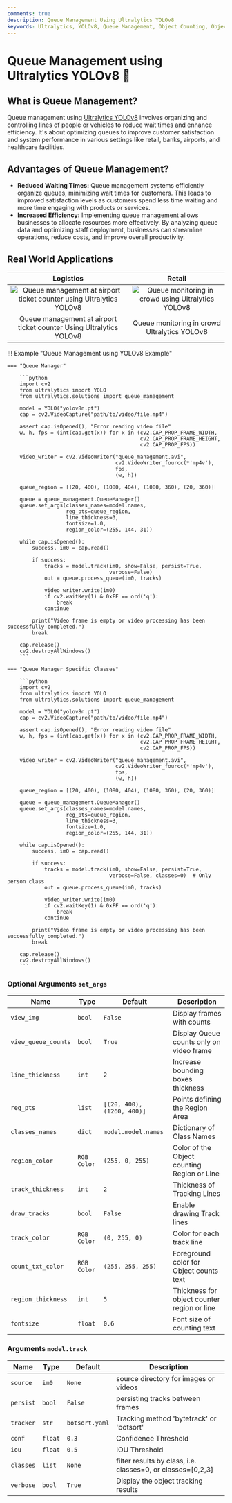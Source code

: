 ```yaml
---
comments: true
description: Queue Management Using Ultralytics YOLOv8
keywords: Ultralytics, YOLOv8, Queue Management, Object Counting, Object Tracking, Object Detection, Notebook, IPython Kernel, CLI, Python SDK
---
```


# Queue Management using Ultralytics YOLOv8 🚀

## What is Queue Management?

Queue management using [Ultralytics YOLOv8](https://github.com/ultralytics/ultralytics/) involves organizing and controlling lines of people or vehicles to reduce wait times and enhance efficiency. It's about optimizing queues to improve customer satisfaction and system performance in various settings like retail, banks, airports, and healthcare facilities.

## Advantages of Queue Management?

- **Reduced Waiting Times:** Queue management systems efficiently organize queues, minimizing wait times for customers. This leads to improved satisfaction levels as customers spend less time waiting and more time engaging with products or services.
- **Increased Efficiency:** Implementing queue management allows businesses to allocate resources more effectively. By analyzing queue data and optimizing staff deployment, businesses can streamline operations, reduce costs, and improve overall productivity.

## Real World Applications

|                                                                                  Logistics                                                                                  |                                                                           Retail                                                                           |
|:---------------------------------------------------------------------------------------------------------------------------------------------------------------------------:|:----------------------------------------------------------------------------------------------------------------------------------------------------------:|
| ![Queue management at airport ticket counter using Ultralytics YOLOv8](https://github.com/RizwanMunawar/RizwanMunawar/assets/62513924/10487e76-bf60-4a9c-a0f3-5a75a05fa7a3) | ![Queue monitoring in crowd using Ultralytics YOLOv8](https://github.com/RizwanMunawar/RizwanMunawar/assets/62513924/dcc6d2ca-5576-434d-83c6-e57fe07bc693) |
|                                                     Queue management at airport ticket counter Using Ultralytics YOLOv8                                                     |                                                        Queue monitoring in crowd Ultralytics YOLOv8                                                        |

!!! Example "Queue Management using YOLOv8 Example"

    === "Queue Manager"

        ```python
        import cv2
        from ultralytics import YOLO
        from ultralytics.solutions import queue_management
        
        model = YOLO("yolov8n.pt")
        cap = cv2.VideoCapture("path/to/video/file.mp4")
        
        assert cap.isOpened(), "Error reading video file"
        w, h, fps = (int(cap.get(x)) for x in (cv2.CAP_PROP_FRAME_WIDTH,
                                               cv2.CAP_PROP_FRAME_HEIGHT,
                                               cv2.CAP_PROP_FPS))
        
        video_writer = cv2.VideoWriter("queue_management.avi",
                                       cv2.VideoWriter_fourcc(*'mp4v'),
                                       fps,
                                       (w, h))
        
        queue_region = [(20, 400), (1080, 404), (1080, 360), (20, 360)]
        
        queue = queue_management.QueueManager()
        queue.set_args(classes_names=model.names,
                       reg_pts=queue_region,
                       line_thickness=3,
                       fontsize=1.0,
                       region_color=(255, 144, 31))
        
        while cap.isOpened():
            success, im0 = cap.read()
        
            if success:
                tracks = model.track(im0, show=False, persist=True,
                                     verbose=False)
                out = queue.process_queue(im0, tracks)
        
                video_writer.write(im0)
                if cv2.waitKey(1) & 0xFF == ord('q'):
                    break
                continue
        
            print("Video frame is empty or video processing has been successfully completed.")
            break
        
        cap.release()
        cv2.destroyAllWindows()
        ```

    === "Queue Manager Specific Classes"

        ```python
        import cv2
        from ultralytics import YOLO
        from ultralytics.solutions import queue_management
        
        model = YOLO("yolov8n.pt")
        cap = cv2.VideoCapture("path/to/video/file.mp4")
        
        assert cap.isOpened(), "Error reading video file"
        w, h, fps = (int(cap.get(x)) for x in (cv2.CAP_PROP_FRAME_WIDTH,
                                               cv2.CAP_PROP_FRAME_HEIGHT,
                                               cv2.CAP_PROP_FPS))
        
        video_writer = cv2.VideoWriter("queue_management.avi",
                                       cv2.VideoWriter_fourcc(*'mp4v'),
                                       fps,
                                       (w, h))
        
        queue_region = [(20, 400), (1080, 404), (1080, 360), (20, 360)]
        
        queue = queue_management.QueueManager()
        queue.set_args(classes_names=model.names,
                       reg_pts=queue_region,
                       line_thickness=3,
                       fontsize=1.0,
                       region_color=(255, 144, 31))
        
        while cap.isOpened():
            success, im0 = cap.read()
        
            if success:
                tracks = model.track(im0, show=False, persist=True,
                                     verbose=False, classes=0)  # Only person class
                out = queue.process_queue(im0, tracks)
        
                video_writer.write(im0)
                if cv2.waitKey(1) & 0xFF == ord('q'):
                    break
                continue
        
            print("Video frame is empty or video processing has been successfully completed.")
            break
        
        cap.release()
        cv2.destroyAllWindows()
        ```

### Optional Arguments `set_args`

| Name                | Type        | Default                    | Description                                 |
|---------------------|-------------|----------------------------|---------------------------------------------|
| `view_img`          | `bool`      | `False`                    | Display frames with counts                  |
| `view_queue_counts` | `bool`      | `True`                     | Display Queue counts only on video frame    |
| `line_thickness`    | `int`       | `2`                        | Increase bounding boxes thickness           |
| `reg_pts`           | `list`      | `[(20, 400), (1260, 400)]` | Points defining the Region Area             |
| `classes_names`     | `dict`      | `model.model.names`        | Dictionary of Class Names                   |
| `region_color`      | `RGB Color` | `(255, 0, 255)`            | Color of the Object counting Region or Line |
| `track_thickness`   | `int`       | `2`                        | Thickness of Tracking Lines                 |
| `draw_tracks`       | `bool`      | `False`                    | Enable drawing Track lines                  |
| `track_color`       | `RGB Color` | `(0, 255, 0)`              | Color for each track line                   |
| `count_txt_color`   | `RGB Color` | `(255, 255, 255)`          | Foreground color for Object counts text     |
| `region_thickness`  | `int`       | `5`                        | Thickness for object counter region or line |
| `fontsize`          | `float`     | `0.6`                      | Font size of counting text                  |

### Arguments `model.track`

| Name      | Type    | Default        | Description                                                 |
|-----------|---------|----------------|-------------------------------------------------------------|
| `source`  | `im0`   | `None`         | source directory for images or videos                       |
| `persist` | `bool`  | `False`        | persisting tracks between frames                            |
| `tracker` | `str`   | `botsort.yaml` | Tracking method 'bytetrack' or 'botsort'                    |
| `conf`    | `float` | `0.3`          | Confidence Threshold                                        |
| `iou`     | `float` | `0.5`          | IOU Threshold                                               |
| `classes` | `list`  | `None`         | filter results by class, i.e. classes=0, or classes=[0,2,3] |
| `verbose` | `bool`  | `True`         | Display the object tracking results                         |
